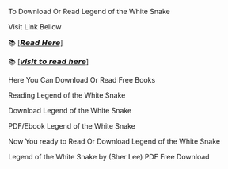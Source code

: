 To Download Or Read Legend of the White Snake

Visit Link Bellow

📚 [[𝙍𝙚𝙖𝙙 𝙃𝙚𝙧𝙚]](https://slicefile.web.app/krakenfiles/122731864)

📚 [[𝙫𝙞𝙨𝙞𝙩 𝙩𝙤 𝙧𝙚𝙖𝙙 𝙝𝙚𝙧𝙚]](https://uk.ebookarea.xyz/?book=122731864-legend-of-the-white-snake)

Here You Can Download Or Read Free Books

Reading Legend of the White Snake

Download Legend of the White Snake

PDF/Ebook Legend of the White Snake

Now You ready to Read Or Download Legend of the White Snake

Legend of the White Snake by (Sher Lee) PDF Free Download

